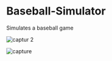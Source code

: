 # Baseball-Simulator
Simulates a baseball game 

![captur 2](https://cloud.githubusercontent.com/assets/27081909/24833483/108d0100-1c98-11e7-8b12-76bf1be69d89.PNG)

![capture](https://cloud.githubusercontent.com/assets/27081909/24833484/1942eecc-1c98-11e7-9e43-e1bf4fd0d837.PNG)
